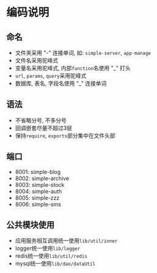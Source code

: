# 编码说明

## 命名
* 文件夹采用 "-" 连接单词, 如: `simple-server`, `app-manage`
* 文件名采用驼峰式
* 变量名采用驼峰式, 内部`function`名使用 "_" 打头
* `url`, `params`, `query`采用驼峰式
* 数据库, 表名, 字段名使用 "_" 连接单词

## 语法
* 不省略分号, 不多分号
* 回调嵌套尽量不超过3层
* 保持`require`, `exports`部分集中在文件头部 

## 端口
* 8001: simple-blog
* 8002: simple-archive
* 8003: simple-stock
* 8004: simple-auth
* 8005: simple-zzz
* 8006: simple-sms

## 公共模块使用
* 应用服务相互调用统一使用`lib/util/inner`
* logger统一使用`lib/logger`
* redis统一使用`lib/util/redis`
* mysql统一使用`lib/dao/dataUtil`